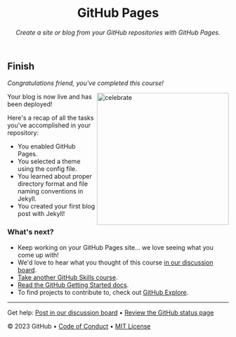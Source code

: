<header>

<!--
  <<< Author notes: Course header >>>
  Include a 1280×640 image, course title in sentence case, and a concise description in emphasis.
  In your repository settings: enable template repository, add your 1280×640 social image, auto delete head branches.
  Add your open source license, GitHub uses MIT license.
-->

# GitHub Pages

_Create a site or blog from your GitHub repositories with GitHub Pages._

</header>

<!--
  <<< Author notes: Finish >>>
  Review what we learned, ask for feedback, provide next steps.
-->
## Finish
 
 _Congratulations friend, you've completed this course!_
 
 <img src=https://octodex.github.com/images/constructocat2.jpg alt=celebrate width=300 align=right>
 
 Your blog is now live and has been deployed!
 
 Here's a recap of all the tasks you've accomplished in your repository:
 
 - You enabled GitHub Pages.
 - You selected a theme using the config file.
 - You learned about proper directory format and file naming conventions in Jekyll.
 - You created your first blog post with Jekyll!
 
 ### What's next?
 
 - Keep working on your GitHub Pages site... we love seeing what you come up with!
 - We'd love to hear what you thought of this course [in our discussion board](https://github.com/orgs/skills/discussions/categories/github-pages).
 - [Take another GitHub Skills course](https://github.com/skills).
 - [Read the GitHub Getting Started docs](https://docs.github.com/en/get-started).
 - To find projects to contribute to, check out [GitHub Explore](https://github.com/explore).
 
 <footer>
 
 <!--
   <<< Author notes: Footer >>>
   Add a link to get support, GitHub status page, code of conduct, license link.
 -->
 
 ---
 
 Get help: [Post in our discussion board](https://github.com/orgs/skills/discussions/categories/github-pages) &bull; [Review the GitHub status page](https://www.githubstatus.com/)

 
&copy; 2023 GitHub &bull; [Code of Conduct](https://www.contributor-covenant.org/version/2/1/code_of_conduct/code_of_conduct.md) &bull; [MIT License](https://gh.io/mit)

</footer>
